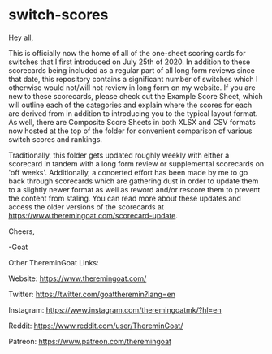 # switch-scores
Hey all,

This is officially now the home of all of the one-sheet scoring cards for switches that I first introduced on July 25th of 2020. In addition to these scorecards being included as a regular part of all long form reviews since that date, this repository contains a significant number of switches which I otherwise would not/will not review in long form on my website. If you are new to these scorecards, please check out the Example Score Sheet, which will outline each of the categories and explain where the scores for each are derived from in addition to introducing you to the typical layout format. As well, there are Composite Score Sheets in both XLSX and CSV formats now hosted at the top of the folder for convenient comparison of various switch scores and rankings.

Traditionally, this folder gets updated roughly weekly with either a scorecard in tandem with a long form review or supplemental scorecards on 'off weeks'. Additionally, a concerted effort has been made by me to go back through scorecards which are gathering dust in order to update them to a slightly newer format as well as reword and/or rescore them to prevent the content from staling. You can read more about these updates and access the older versions of the scorecards at https://www.theremingoat.com/scorecard-update. 

Cheers, 

-Goat


Other ThereminGoat Links:

Website: https://www.theremingoat.com/

Twitter: https://twitter.com/goattheremin?lang=en

Instagram: https://www.instagram.com/theremingoatmk/?hl=en

Reddit: https://www.reddit.com/user/ThereminGoat/

Patreon: https://www.patreon.com/theremingoat
